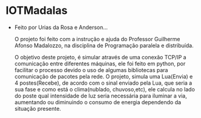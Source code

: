 # IOTMadalas

- Feito por Urias da Rosa e Anderson...

  O projeto foi feito com a instrução e ajuda do Professor Guilherme Afonso Madalozzo, na disciplina de Programação paralela e distribuída.

  O objetivo deste projeto, é simular através de uma conexão TCP/IP a comunicação entre diferentes máquinas, ele foi feito em python, por facilitar o processo devido o uso de algumas bibliotecas para comunicação de pacotes pela rede. O projeto, simula uma Lua(Envia) e 4 postes(Recebe), de acordo com o sinal enviado pela Lua, que seria a sua fase e como está o clima(nublado, chuvoso,etc), ele calcula no lado do poste qual intensidade de luz seria necessária para iluminar a via, aumentando ou diminuindo o consumo de energia dependendo da situação presente.
